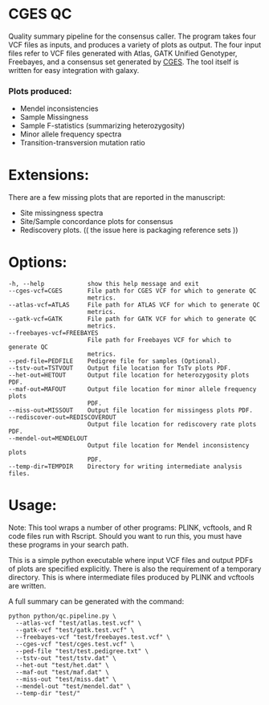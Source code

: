 CGES QC
===========

Quality summary pipeline for the consensus caller. The program takes four VCF files as inputs, and produces a variety of plots as output. The four input files refer to VCF files generated with Atlas, GATK Unified Genotyper, Freebayes, and a consensus set generated by [CGES](https://github.com/vtrubets/galaxy.consensus). The tool itself is written for easy integration with galaxy.

### Plots produced:
  * Mendel inconsistencies
  * Sample Missingness
  * Sample F-statistics (summarizing heterozygosity)
  * Minor allele frequency spectra
  * Transition-transversion mutation ratio


Extensions:
============

There are a few missing plots that are reported in the manuscript:
  * Site missingness spectra
  * Site/Sample concordance plots for consensus
  * Rediscovery plots. (( the issue here is packaging reference sets ))


Options:
========

    -h, --help            show this help message and exit
    --cges-vcf=CGES       File path for CGES VCF for which to generate QC
                          metrics.
    --atlas-vcf=ATLAS     File path for ATLAS VCF for which to generate QC
                          metrics.
    --gatk-vcf=GATK       File path for GATK VCF for which to generate QC
                          metrics.
    --freebayes-vcf=FREEBAYES
                          File path for Freebayes VCF for which to generate QC
                          metrics.
    --ped-file=PEDFILE    Pedigree file for samples (Optional).
    --tstv-out=TSTVOUT    Output file location for TsTv plots PDF.
    --het-out=HETOUT      Output file location for heterozygosity plots PDF.
    --maf-out=MAFOUT      Output file location for minor allele frequency plots
                          PDF.
    --miss-out=MISSOUT    Output file location for missingess plots PDF.
    --rediscover-out=REDISCOVEROUT
                          Output file location for rediscovery rate plots PDF.
    --mendel-out=MENDELOUT
                          Output file location for Mendel inconsistency plots
                          PDF.
    --temp-dir=TEMPDIR    Directory for writing intermediate analysis files.



Usage:
======

Note: This tool wraps a number of other programs: PLINK, vcftools, and R code files run with Rscript. Should you want to run this, you must have these programs in your search path.

This is a simple python executable where input VCF files and output PDFs of plots are specified explicitly. There is also the requirement of a temporary directory. This is where intermediate files produced by PLINK and vcftools are written.

A full summary can be generated with the command:

    python python/qc.pipeline.py \
      --atlas-vcf "test/atlas.test.vcf" \
      --gatk-vcf "test/gatk.test.vcf" \
      --freebayes-vcf "test/freebayes.test.vcf" \
      --cges-vcf "test/cges.test.vcf" \
      --ped-file "test/test.pedigree.txt" \
      --tstv-out "test/tstv.dat" \
      --het-out "test/het.dat" \
      --maf-out "test/maf.dat" \
      --miss-out "test/miss.dat" \
      --mendel-out "test/mendel.dat" \
      --temp-dir "test/" 


